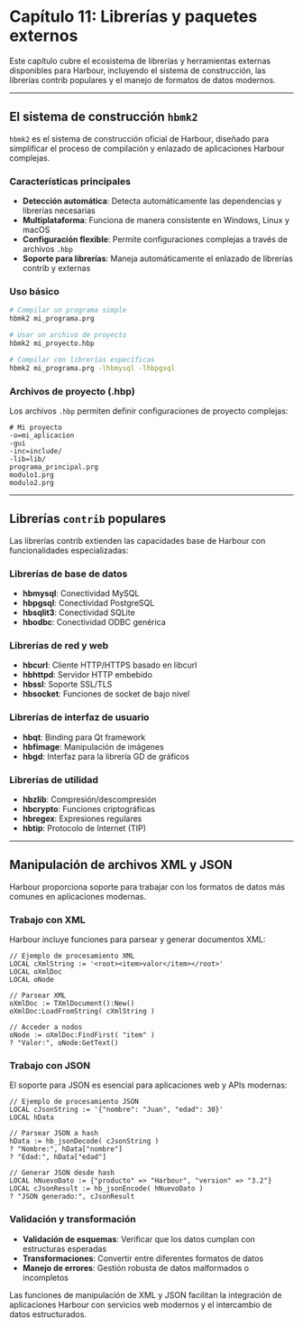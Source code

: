 # Capítulo 11: Librerías y paquetes externos

Este capítulo cubre el ecosistema de librerías y herramientas externas disponibles para Harbour, incluyendo el sistema de construcción, las librerías contrib populares y el manejo de formatos de datos modernos.

---

## El sistema de construcción `hbmk2`

`hbmk2` es el sistema de construcción oficial de Harbour, diseñado para simplificar el proceso de compilación y enlazado de aplicaciones Harbour complejas.

### Características principales

- **Detección automática**: Detecta automáticamente las dependencias y librerías necesarias
- **Multiplataforma**: Funciona de manera consistente en Windows, Linux y macOS
- **Configuración flexible**: Permite configuraciones complejas a través de archivos `.hbp`
- **Soporte para librerías**: Maneja automáticamente el enlazado de librerías contrib y externas

### Uso básico

```bash
# Compilar un programa simple
hbmk2 mi_programa.prg

# Usar un archivo de proyecto
hbmk2 mi_proyecto.hbp

# Compilar con librerías específicas
hbmk2 mi_programa.prg -lhbmysql -lhbpgsql
```

### Archivos de proyecto (.hbp)

Los archivos `.hbp` permiten definir configuraciones de proyecto complejas:

```
# Mi proyecto
-o=mi_aplicacion
-gui
-inc=include/
-lib=lib/
programa_principal.prg
modulo1.prg
modulo2.prg
```

---

## Librerías `contrib` populares

Las librerías contrib extienden las capacidades base de Harbour con funcionalidades especializadas:

### Librerías de base de datos

- **hbmysql**: Conectividad MySQL
- **hbpgsql**: Conectividad PostgreSQL
- **hbsqlit3**: Conectividad SQLite
- **hbodbc**: Conectividad ODBC genérica

### Librerías de red y web

- **hbcurl**: Cliente HTTP/HTTPS basado en libcurl
- **hbhttpd**: Servidor HTTP embebido
- **hbssl**: Soporte SSL/TLS
- **hbsocket**: Funciones de socket de bajo nivel

### Librerías de interfaz de usuario

- **hbqt**: Binding para Qt framework
- **hbfimage**: Manipulación de imágenes
- **hbgd**: Interfaz para la librería GD de gráficos

### Librerías de utilidad

- **hbzlib**: Compresión/descompresión
- **hbcrypto**: Funciones criptográficas
- **hbregex**: Expresiones regulares
- **hbtip**: Protocolo de Internet (TIP)

---

## Manipulación de archivos XML y JSON

Harbour proporciona soporte para trabajar con los formatos de datos más comunes en aplicaciones modernas.

### Trabajo con XML

Harbour incluye funciones para parsear y generar documentos XML:

```harbour
// Ejemplo de procesamiento XML
LOCAL cXmlString := '<root><item>valor</item></root>'
LOCAL oXmlDoc
LOCAL oNode

// Parsear XML
oXmlDoc := TXmlDocument():New()
oXmlDoc:LoadFromString( cXmlString )

// Acceder a nodos
oNode := oXmlDoc:FindFirst( "item" )
? "Valor:", oNode:GetText()
```

### Trabajo con JSON

El soporte para JSON es esencial para aplicaciones web y APIs modernas:

```harbour
// Ejemplo de procesamiento JSON
LOCAL cJsonString := '{"nombre": "Juan", "edad": 30}'
LOCAL hData

// Parsear JSON a hash
hData := hb_jsonDecode( cJsonString )
? "Nombre:", hData["nombre"]
? "Edad:", hData["edad"]

// Generar JSON desde hash
LOCAL hNuevoDato := {"producto" => "Harbour", "version" => "3.2"}
LOCAL cJsonResult := hb_jsonEncode( hNuevoDato )
? "JSON generado:", cJsonResult
```

### Validación y transformación

- **Validación de esquemas**: Verificar que los datos cumplan con estructuras esperadas
- **Transformaciones**: Convertir entre diferentes formatos de datos
- **Manejo de errores**: Gestión robusta de datos malformados o incompletos

Las funciones de manipulación de XML y JSON facilitan la integración de aplicaciones Harbour con servicios web modernos y el intercambio de datos estructurados.